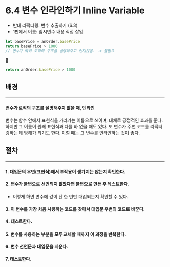 # 6.4 변수 인라인하기 Inline Variable
- 반대 리팩터링: 변수 추출하기 (6.3)
- 1판에서 이름: 임시변수 내용 직접 삽입

```js
let basePrice = anOrder.basePrice
return basePrice > 1000
// 변수가 딱히 로직의 구조를 설명해주고 있지않음. -> 불필요
``` 
🔻
```js
return anOrder.basePrice > 1000
```

## 배경 <hr>

#### 변수가 로직의 구조를 설명해주지 않을 때, 인라인

변수는 함수 안에서 표현식을 가리키는 이름으로 쓰이며, 대체로 긍정적인 효과를 준다. 하지만 그 이름이 원래 표현식과 다를 바 없을 때도 있다. 또 변수가 주변 코드를 리팩터링하는 데 방해가 되기도 한다. 이럴 때는 그 변수를 인라인하는 것이 좋다.

## 절차 <hr>

#### 1. 대입문의 우변(표현식)에서 부작용이 생기지는 않는지 확인한다.

#### 2. 변수가 불변으로 선언되지 않았다면 불변으로 만든 후 테스트한다.

- 이렇게 하면 변수에 값이 단 한 번만 대입되는지 확인할 수 있다.

#### 3. 이 변수를 가장 처음 사용하는 코드를 찾아서 대입문 우변의 코드로 바꾼다.

#### 4. 테스트한다.

#### 5. 변수를 사용하는 부분을 모두 교체할 때까지 이 과정을 반복한다.

#### 6. 변수 선언문과 대입문을 지운다.

#### 7. 테스트한다.
